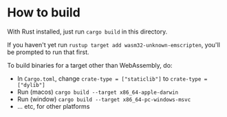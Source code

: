 # How to build

With Rust installed, just run `cargo build` in this directory.

If you haven't yet run `rustup target add wasm32-unknown-emscripten`, you'll be prompted to run that first.

To build binaries for a target other than WebAssembly, do:

- In `Cargo.toml`, change `crate-type = ["staticlib"]` to `crate-type = ["dylib"]`
- Run (macos) `cargo build --target x86_64-apple-darwin`
- Run (window) `cargo build --target x86_64-pc-windows-msvc`
- ... etc, for other platforms
